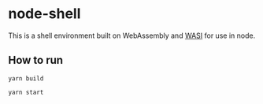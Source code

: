 # node-shell

This is a shell environment built on WebAssembly and [WASI](https://wasi.dev) for use in node.

## How to run

`yarn build`

`yarn start`
